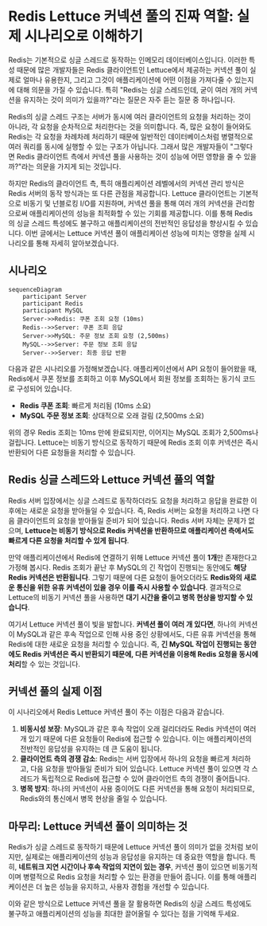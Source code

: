 # Redis Lettuce 커넥션 풀의 진짜 역할: 실제 시나리오로 이해하기

Redis는 기본적으로 싱글 스레드로 동작하는 인메모리 데이터베이스입니다. 이러한 특성 때문에 많은 개발자들은 Redis 클라이언트인 Lettuce에서 제공하는 커넥션 풀이 실제로 얼마나 유용한지, 그리고 그것이 애플리케이션에 어떤 이점을 가져다줄 수 있는지에 대해 의문을 가질 수 있습니다. 특히 "Redis는 싱글 스레드인데, 굳이 여러 개의 커넥션을 유지하는 것이 의미가 있을까?"라는 질문은 자주 듣는 질문 중 하나입니다.

Redis의 싱글 스레드 구조는 서버가 동시에 여러 클라이언트의 요청을 처리하는 것이 아니라, 각 요청을 순차적으로 처리한다는 것을 의미합니다. 즉, 많은 요청이 들어와도 Redis는 각 요청을 차례차례 처리하기 때문에 일반적인 데이터베이스처럼 병렬적으로 여러 쿼리를 동시에 실행할 수 있는 구조가 아닙니다. 그래서 많은 개발자들이 "그렇다면 Redis 클라이언트 측에서 커넥션 풀을 사용하는 것이 성능에 어떤 영향을 줄 수 있을까?"라는 의문을 가지게 되는 것입니다.

하지만 Redis의 클라이언트 측, 특히 애플리케이션 레벨에서의 커넥션 관리 방식은 Redis 서버의 동작 방식과는 또 다른 관점을 제공합니다. Lettuce 클라이언트는 기본적으로 비동기 및 넌블로킹 I/O를 지원하며, 커넥션 풀을 통해 여러 개의 커넥션을 관리함으로써 애플리케이션의 성능을 최적화할 수 있는 기회를 제공합니다. 이를 통해 Redis의 싱글 스레드 특성에도 불구하고 애플리케이션의 전반적인 응답성을 향상시킬 수 있습니다. 이번 글에서는 Lettuce 커넥션 풀이 애플리케이션 성능에 미치는 영향을 실제 시나리오를 통해 자세히 알아보겠습니다.

## 시나리오

```mermaid
sequenceDiagram
    participant Server
    participant Redis
    participant MySQL
    Server->>Redis: 쿠폰 조회 요청 (10ms)
    Redis-->>Server: 쿠폰 조회 응답
    Server->>MySQL: 주문 정보 조회 요청 (2,500ms)
    MySQL-->>Server: 주문 정보 조회 응답
    Server-->>Server: 최종 응답 반환
```

다음과 같은 시나리오를 가정해보겠습니다. 애플리케이션에서 API 요청이 들어왔을 때, Redis에서 쿠폰 정보를 조회하고 이후 MySQL에서 회원 정보를 조회하는 동기식 코드로 구성되어 있습니다.

- **Redis 쿠폰 조회**: 빠르게 처리됨 (10ms 소요)
- **MySQL 주문 정보 조회**: 상대적으로 오래 걸림 (2,500ms 소요)

위의 경우 Redis 조회는 10ms 만에 완료되지만, 이어지는 MySQL 조회가 2,500ms나 걸립니다. Lettuce는 비동기 방식으로 동작하기 때문에 Redis 조회 이후 커넥션은 즉시 반환되어 다른 요청들을 처리할 수 있습니다.

## Redis 싱글 스레드와 Lettuce 커넥션 풀의 역할

Redis 서버 입장에서는 싱글 스레드로 동작하더라도 요청을 처리하고 응답을 완료한 이후에는 새로운 요청을 받아들일 수 있습니다. 즉, Redis 서버는 요청을 처리하고 나면 다음 클라이언트의 요청을 받아들일 준비가 되어 있습니다. Redis 서버 자체는 문제가 없으며, **Lettuce는 비동기 방식으로 Redis 커넥션을 반환하므로 애플리케이션 측에서도 빠르게 다른 요청을 처리할 수 있게 됩니다**.

만약 애플리케이션에서 Redis에 연결하기 위해 Lettuce 커넥션 풀이 **1개**만 존재한다고 가정해 봅시다. Redis 조회가 끝난 후 MySQL의 긴 작업이 진행되는 동안에도 **해당 Redis 커넥션은 반환됩니다**. 그렇기 때문에 다른 요청이 들어오더라도 **Redis와의 새로운 통신을 위한 유휴 커넥션이 있을 경우 이를 즉시 사용할 수 있습니다**. 결과적으로 Lettuce의 비동기 커넥션 풀을 사용하면 **대기 시간을 줄이고 병목 현상을 방지할 수 있습니다**.

여기서 Lettuce 커넥션 풀이 빛을 발합니다. **커넥션 풀이 여러 개 있다면**, 하나의 커넥션이 MySQL과 같은 후속 작업으로 인해 사용 중인 상황에서도, 다른 유휴 커넥션을 통해 Redis에 대한 새로운 요청을 처리할 수 있습니다. 즉, **긴 MySQL 작업이 진행되는 동안에도 Redis 커넥션은 즉시 반환되기 때문에, 다른 커넥션을 이용해 Redis 요청을 동시에 처리**할 수 있는 것입니다.

## 커넥션 풀의 실제 이점

이 시나리오에서 Redis Lettuce 커넥션 풀이 주는 이점은 다음과 같습니다.

1. **비동시성 보장**: MySQL과 같은 후속 작업이 오래 걸리더라도 Redis 커넥션이 여러 개 있기 때문에 다른 요청들이 Redis에 접근할 수 있습니다. 이는 애플리케이션의 전반적인 응답성을 유지하는 데 큰 도움이 됩니다.
2. **클라이언트 측의 경쟁 감소**: Redis는 서버 입장에서 하나의 요청을 빠르게 처리하고, 다음 요청을 받아들일 준비가 되어 있습니다. Lettuce 커넥션 풀이 있으면 각 스레드가 독립적으로 Redis에 접근할 수 있어 클라이언트 측의 경쟁이 줄어듭니다.
3. **병목 방지**: 하나의 커넥션이 사용 중이어도 다른 커넥션을 통해 요청이 처리되므로, Redis와의 통신에서 병목 현상을 줄일 수 있습니다.

## 마무리: Lettuce 커넥션 풀이 의미하는 것

Redis가 싱글 스레드로 동작하기 때문에 Lettuce 커넥션 풀이 의미가 없을 것처럼 보이지만, 실제로는 애플리케이션의 성능과 응답성을 유지하는 데 중요한 역할을 합니다. 특히, **네트워크 지연 시간이나 후속 작업의 지연이 있는 경우**, 커넥션 풀이 있으면 비동기적이며 병렬적으로 Redis 요청을 처리할 수 있는 환경을 만들어 줍니다. 이를 통해 애플리케이션은 더 높은 성능을 유지하고, 사용자 경험을 개선할 수 있습니다.

이와 같은 방식으로 Lettuce 커넥션 풀을 잘 활용하면 Redis의 싱글 스레드 특성에도 불구하고 애플리케이션의 성능을 최대한 끌어올릴 수 있다는 점을 기억해 두세요.
